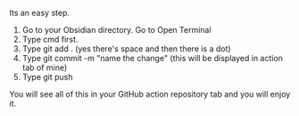 Its an easy step.

1. Go to your Obsidian directory. Go to Open Terminal
2. Type cmd first.
3. Type git add . (yes there's space and then there is a dot)
4. Type git commit -m "name the change" (this will be displayed in action tab of mine)
5. Type git push 

You will see all of this in your GitHub action repository tab and you will enjoy it. 

